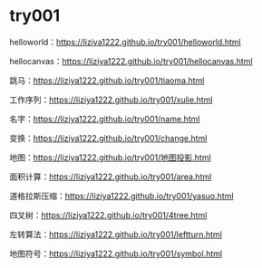 # try001

helloworld：https://liziya1222.github.io/try001/helloworld.html

hellocanvas：https://liziya1222.github.io/try001/hellocanvas.html

跳马：https://liziya1222.github.io/try001/tiaoma.html

工作序列：https://liziya1222.github.io/try001/xulie.html

名字：https://liziya1222.github.io/try001/name.html

变换：https://liziya1222.github.io/try001/change.html

地图：https://liziya1222.github.io/try001/地图投影.html

面积计算：https://liziya1222.github.io/try001/area.html

道格拉斯压缩：https://liziya1222.github.io/try001/yasuo.html

四叉树：https://liziya1222.github.io/try001/4tree.html

左转算法：https://liziya1222.github.io/try001/leftturn.html

地图符号：https://liziya1222.github.io/try001/symbol.html
